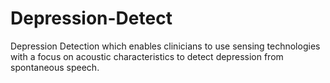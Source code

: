 # Depression-Detect
Depression Detection which enables clinicians to use sensing technologies with a focus on acoustic characteristics to detect depression from spontaneous speech.
